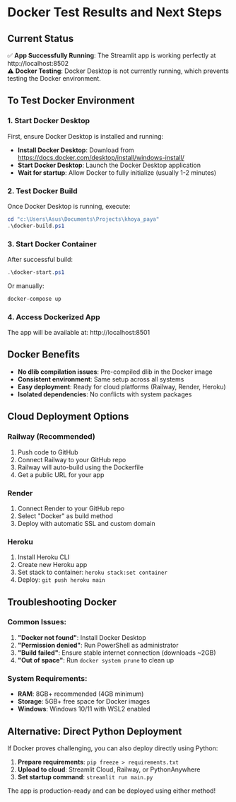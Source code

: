 # Docker Test Results and Next Steps

## Current Status
✅ **App Successfully Running**: The Streamlit app is working perfectly at http://localhost:8502  
⚠️ **Docker Testing**: Docker Desktop is not currently running, which prevents testing the Docker environment.

## To Test Docker Environment

### 1. Start Docker Desktop
First, ensure Docker Desktop is installed and running:
- **Install Docker Desktop**: Download from https://docs.docker.com/desktop/install/windows-install/
- **Start Docker Desktop**: Launch the Docker Desktop application
- **Wait for startup**: Allow Docker to fully initialize (usually 1-2 minutes)

### 2. Test Docker Build
Once Docker Desktop is running, execute:
```powershell
cd "c:\Users\Asus\Documents\Projects\khoya_paya"
.\docker-build.ps1
```

### 3. Start Docker Container
After successful build:
```powershell
.\docker-start.ps1
```
Or manually:
```powershell
docker-compose up
```

### 4. Access Dockerized App
The app will be available at: http://localhost:8501

## Docker Benefits
- **No dlib compilation issues**: Pre-compiled dlib in the Docker image
- **Consistent environment**: Same setup across all systems
- **Easy deployment**: Ready for cloud platforms (Railway, Render, Heroku)
- **Isolated dependencies**: No conflicts with system packages

## Cloud Deployment Options

### Railway (Recommended)
1. Push code to GitHub
2. Connect Railway to your GitHub repo
3. Railway will auto-build using the Dockerfile
4. Get a public URL for your app

### Render
1. Connect Render to your GitHub repo
2. Select "Docker" as build method
3. Deploy with automatic SSL and custom domain

### Heroku
1. Install Heroku CLI
2. Create new Heroku app
3. Set stack to container: `heroku stack:set container`
4. Deploy: `git push heroku main`

## Troubleshooting Docker

### Common Issues:
1. **"Docker not found"**: Install Docker Desktop
2. **"Permission denied"**: Run PowerShell as administrator
3. **"Build failed"**: Ensure stable internet connection (downloads ~2GB)
4. **"Out of space"**: Run `docker system prune` to clean up

### System Requirements:
- **RAM**: 8GB+ recommended (4GB minimum)
- **Storage**: 5GB+ free space for Docker images
- **Windows**: Windows 10/11 with WSL2 enabled

## Alternative: Direct Python Deployment
If Docker proves challenging, you can also deploy directly using Python:
1. **Prepare requirements**: `pip freeze > requirements.txt`
2. **Upload to cloud**: Streamlit Cloud, Railway, or PythonAnywhere
3. **Set startup command**: `streamlit run main.py`

The app is production-ready and can be deployed using either method!
